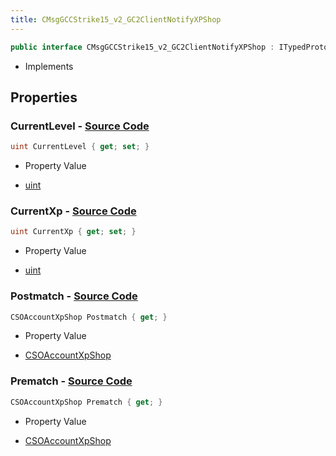 ```yaml
---
title: CMsgGCCStrike15_v2_GC2ClientNotifyXPShop
---
```


```csharp
public interface CMsgGCCStrike15_v2_GC2ClientNotifyXPShop : ITypedProtobuf<CMsgGCCStrike15_v2_GC2ClientNotifyXPShop>, INativeHandle
```

- Implements

## Properties

### **CurrentLevel** - [Source Code](https://github.com/swiftly-solution/swiftlys2/blob/main/managed/src/SwiftlyS2.Generated/Protobufs/Interfaces/CMsgGCCStrike15_v2_GC2ClientNotifyXPShop.cs#L22)

```csharp
uint CurrentLevel { get; set; }
```

- Property Value

- [uint](https://learn.microsoft.com/dotnet/api/system.uint32)

### **CurrentXp** - [Source Code](https://github.com/swiftly-solution/swiftlys2/blob/main/managed/src/SwiftlyS2.Generated/Protobufs/Interfaces/CMsgGCCStrike15_v2_GC2ClientNotifyXPShop.cs#L19)

```csharp
uint CurrentXp { get; set; }
```

- Property Value

- [uint](https://learn.microsoft.com/dotnet/api/system.uint32)

### **Postmatch** - [Source Code](https://github.com/swiftly-solution/swiftlys2/blob/main/managed/src/SwiftlyS2.Generated/Protobufs/Interfaces/CMsgGCCStrike15_v2_GC2ClientNotifyXPShop.cs#L16)

```csharp
CSOAccountXpShop Postmatch { get; }
```

- Property Value

- [CSOAccountXpShop](/docs/api/shared/protobufdefinitions/csoaccountxpshop)

### **Prematch** - [Source Code](https://github.com/swiftly-solution/swiftlys2/blob/main/managed/src/SwiftlyS2.Generated/Protobufs/Interfaces/CMsgGCCStrike15_v2_GC2ClientNotifyXPShop.cs#L13)

```csharp
CSOAccountXpShop Prematch { get; }
```

- Property Value

- [CSOAccountXpShop](/docs/api/shared/protobufdefinitions/csoaccountxpshop)

